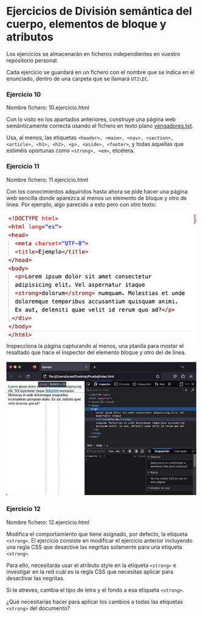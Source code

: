 # Ejercicios de División semántica del cuerpo, elementos de bloque y atributos

Los ejercicios se almacenarán en ficheros independientes en vuestro repositorio personal.

Cada ejercicio se guardará en un fichero con el nombre que se indica en el enunciado, dentro de una carpeta que se llamará `UT2\EC`.

### Ejercicio 10

Nombre fichero: 10.ejercicio.html

Con lo visto en los apartados anteriores, construye una página web semánticamente correcta usando el fichero en texto plano [vengadores.txt](res/assets/10.vengadores.txt).  

Usa, al menos, las etiquetas `<header>, <main>, <nav>, <section>, <article>, <h1>, <h2>, <p>, <aside>, <footer>`, y todas aquellas que estiméis oportunas como `<strong>, <em>`, etcétera.


### Ejercicio 11

Nombre fichero: 11.ejercicio.html

Con los conocimientos adquiridos hasta ahora se pide hacer una página web sencilla donde aparezca al menos un elemento de bloque y otro de línea. Por ejemplo, algo parecido a esto pero con otro texto:

<img src="res/img/10.1.ejercicio.png" width="500px">

<br>
Inspecciona la página capturando al menos, una ptanlla para mostar el resaltado que hace el inspector del elemento bloque y otro del de línea.
<br><br>

<img src="res/img/10.2.ejercicio.png" width="500px">


### Ejercicio 12

Nombre fichero: 12.ejercicio.html

Modifica el comportamiento que tiene asignado, por defecto, la etiqueta `<strong>`. El ejercicio consiste en modificar el ejercicio anterior incluyendo una regla CSS que desactive las negritas solamente para una etiqueta `<strong>`. 


Para ello, necesitarás usar el atributo style en la etiqueta `<strong>` e investigar en la red cuál es la regla CSS que necesitas aplicar para desactivar las negritas.

Si te atreves, cambia el tipo de letra y el fondo a esa etiqueta `<strong>`.

¿Qué necesitarías hacer para aplicar los cambios a todas las etiquetas `<strong>` del documento?